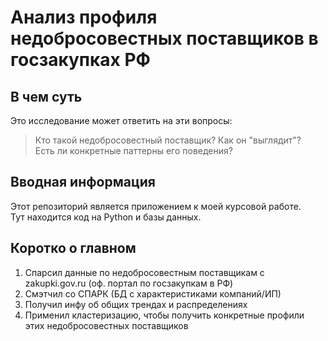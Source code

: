 # Анализ профиля недобросовестных поставщиков в госзакупках РФ  

## В чем суть
Это исследование может ответить на эти вопросы:
> Кто такой недобросовестный поставщик? Как он "выглядит"?  
> Есть ли конкретные паттерны его поведения?  

## Вводная информация
Этот репозиторий является приложением к моей курсовой работе.  
Тут находится код на Python и базы данных.  

## Коротко о главном
1. Спарсил данные по недобросовестным поставщикам с zakupki.gov.ru (оф. портал по госзакупкам в РФ)  
2. Смэтчил со СПАРК (БД с характеристиками компаний/ИП)
3. Получил инфу об общих трендах и распределениях
4. Применил кластеризацию, чтобы получить конкретные профили этих недобросовестных поставщиков




